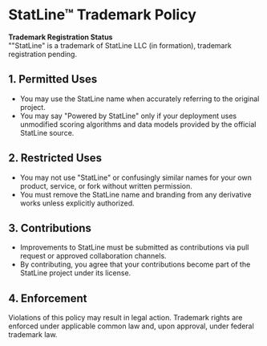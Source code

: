 # StatLine™ Trademark Policy

**Trademark Registration Status**  
""StatLine" is a trademark of StatLine LLC (in formation), trademark registration pending.

## 1. Permitted Uses

- You may use the StatLine name when accurately referring to the original project.
- You may say "Powered by StatLine" only if your deployment uses unmodified scoring algorithms and data models provided by the official StatLine source.

## 2. Restricted Uses

- You may not use "StatLine" or confusingly similar names for your own product, service, or fork without written permission.
- You must remove the StatLine name and branding from any derivative works unless explicitly authorized.

## 3. Contributions

- Improvements to StatLine must be submitted as contributions via pull request or approved collaboration channels.
- By contributing, you agree that your contributions become part of the StatLine project under its license.

## 4. Enforcement

Violations of this policy may result in legal action. Trademark rights are enforced under applicable common law and, upon approval, under federal trademark law.
